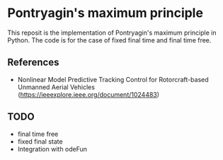 # Pontryagin's maximum principle
This reposit is the implementation of Pontryagin's maximum principle in Python. The code is for the case of fixed final time and final time free.

## References
* Nonlinear Model Predictive Tracking Control for Rotorcraft-based Unmanned Aerial Vehicles (https://ieeexplore.ieee.org/document/1024483)

## TODO
* final time free
* fixed final state
* Integration with odeFun